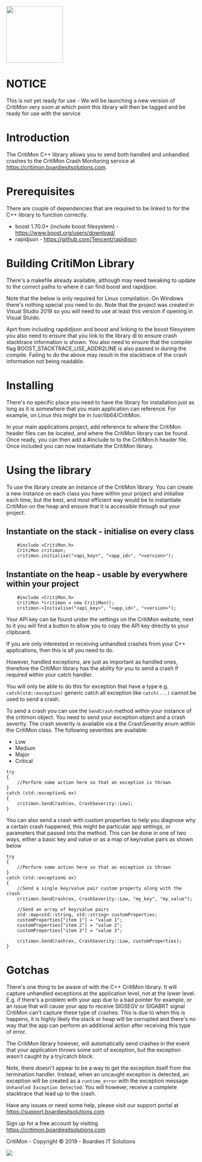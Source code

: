<img src="https://critimon.boardiesitsolutions.com/images/logo.png" width="150">

# NOTICE
This is not yet ready for use - We will be launching a new version of CritiMon
very soon at which point this library will then be tagged and be ready for use with the service

# Introduction
The CritiMon C++ library allows you to send both handled and unhandled crashes to the CritiMon 
Crash Monitoring service at https://critimon.boardiesitsolutions.com. 

# Prerequisites
There are couple of dependencies that are required to be linked to for the C++ library to function
correctly. 
* boost 1.70.0+ (include boost filesystem) - https://www.boost.org/users/download/
* rapidjson - https://github.com/Tencent/rapidjson

# Building CritiMon Library
There's a makefile already available, although may need tweaking to update to the correct paths
to where it can find boost and rapidjson. 

Note that the below is only required for Linux compilation. On Windows there's nothing special
you need to do. Note that the project was created in Visual Studio 2019 so you will need to use
at least this version if opening in Visual Stuido. 

Aprt from including rapdidjson and boost and linking to the boost filesystem you also need to ensure 
that you link to the library dl to ensure crash stacktrace information is shown. You also need
to ensure that the compiler flag BOOST_STACKTRACE_USE_ADDR2LINE is also passed in during the compile. 
Failing to do the above may result in the stacktrace of the crash information not being readable.

# Installing
There's no specific place you need to have the library for installation just as long as it is somewhere
that you main application can reference. For example, on Linux this might be in /usr/lib64/CritiMon. 

In your main applications project, add reference to where the CritiMon header files can be located,
and where the CritiMon library can be found. Once ready, you can then add a #include to to the CritiMon.h
header file. Once included you can now instantiate the CritiMon library.

# Using the library
To use the library create an instance of the CritiMon library. You can create a new instance on each
class you have within your project and initialise each time, but the best, and most efficient way
would be to instantiate CritiMon on the heap and ensure that it is accessible through out your project. 

## Instantiate on the stack - initialise on every class
```
    #include <CritiMon.h>
    CritiMon critimon;
    critimon.initialise("<api_key>", "<app_id>", "<version>");
```

## Instantiate on the heap - usable by everywhere within your project
```
    #include <CritiMon.h>
    CritiMon *critimon = new CritiMon();
    critimon->Initialise("<api_key>", "<app_id>", "<version>");
```

Your API key can be found under the settings on the CritiMon website, next to it you will find
a button to allow you to copy the API key directly to your clipboard. 

If you are only interested in receiving unhandled crashes from your C++ applications, then this is all 
you need to do. 

However, handled exceptions, are just as important as handled ones, therefore the CritiMon library
has the ability for you to send a crash if required within your catch handler. 

You will only be able to do this for exception that have a type e.g. `catch(std::exception)`
generic catch all exception like `catch(...)` cannot be used to send a crash. 

To send a crash you can use the `SendCrash` method within your instance of the critimon object. You need
to send your exception object and a crash severity. The crash severity is available via a the CrashSeverity
enum within the CritiMon class. The following severities are available:

* Low
* Medium
* Major
* Critical

```
try
{
    //Perform some action here so that an exception is thrown
}
catch (std::exception& ex)
{
    critimon.SendCrash(ex, CrashSeverity::Low);
}
```

You can also send a crash with custom properties to help you diagnose why a certain crash happened,
this might be particular app settings, or parameters that passed into the method. This can be done in one
of two ways, either a basic key and value or as a map of key/value pairs as shown below

```
try
{
    //Perform some action here so that an exception is thrown
}
catch (std::exception& ex)
{
    //Send a single key/value pair custom property along with the crash
    critimon.SendCrash(ex, CrashSeverity::Low, "my_key", "my_value");

    //Send an array of key/value pairs
    std::map<std::string, std::string> customProperties;
    customProperties["item 1"] = "value 1";
    customProperties["item 2"] = "value 2";
    customProperties["item 3"] = "value 3";

    critimon.SendCrash(ex, CrashSeverity::Low, customProperties);
}
```

# Gotchas
There's one thing to be aware of with the C++ CritiMon library. It will capture unhandled
exceptions at the application level, not at the lower level. E.g. if there's a problem
with your app due to a bad pointer for example, or an issue that will cause your app to
receive SIGSEGV or SIGABRT signal CritiMon can't capture these type of crashes. This is due to 
when this is happens, it is highly likely the stack or heap will be corrupted and there's no way that
the app can perform an additional action after receiving this type of error. 

The CritiMon library however, will automatically send crashes in the event that your application
throws some sort of exception, but the exception wasn't caught by a try/catch block. 

Note, there doesn't appear to be a way to get the exception itself from the termination handler.
Instead, when an uncaught exception is detected, an exception will be created as a `runtime_error`
with the exception message `Unhandled Exception Detected`. You will however, receive a complete
stacktrace that lead up to the crash. 

Have any issues or need some help, please visit our support portal at 
https://support.boardiesitsolutions.com

Sign up for a free account by visiting https://critimon.boardiesitsolutions.com

CritiMon - Copyright &copy; 2019 - Boardies IT Solutions

<img src="https://boardiesitsolutions.com/images/logo.png"> 